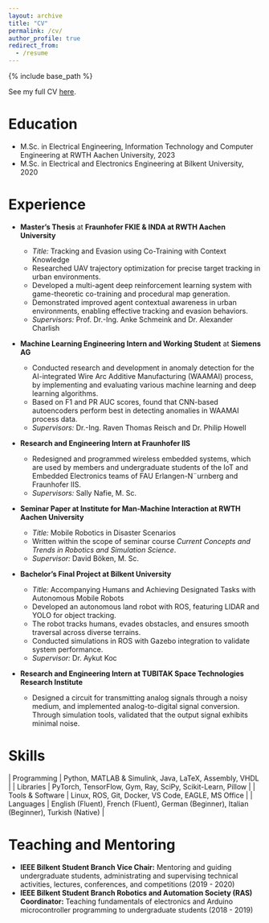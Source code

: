 ```yaml
---
layout: archive
title: "CV"
permalink: /cv/
author_profile: true
redirect_from:
  - /resume
---
```


{% include base_path %}

See my full CV [here](/files/Oguz_Altan_Resume.pdf).

Education
======
* M.Sc. in Electrical Engineering, Information Technology and Computer Engineering at RWTH Aachen University, 2023
* M.Sc. in Electrical and Electronics Engineering at Bilkent University, 2020

Experience
======

* **Master’s Thesis** at **Fraunhofer FKIE & INDA at RWTH Aachen University**
  * *Title:* Tracking and Evasion using Co-Training with Context Knowledge
  * Researched UAV trajectory optimization for precise target tracking in urban environments. 
  * Developed a multi-agent deep reinforcement learning system with game-theoretic co-training and procedural map generation. 
  * Demonstrated improved agent contextual awareness in urban environments, enabling effective tracking and evasion behaviors.
  * *Supervisors:* Prof. Dr.-Ing. Anke Schmeink and Dr. Alexander Charlish

* **Machine Learning Engineering Intern and Working Student** at **Siemens AG**
  * Conducted research and development in anomaly detection for the AI-integrated Wire Arc Additive Manufacturing (WAAMAI) process, by implementing and evaluating various machine learning and deep learning algorithms.
  * Based on F1 and PR AUC scores, found that CNN-based autoencoders perform best in detecting anomalies in WAAMAI process data.
  * *Supervisors:* Dr.-Ing. Raven Thomas Reisch and Dr. Philip Howell

* **Research and Engineering Intern at Fraunhofer IIS**
  * Redesigned and programmed wireless embedded systems, which are used by members and undergraduate students of the IoT and Embedded Electronics teams of FAU Erlangen-N¨urnberg and Fraunhofer IIS.
  * *Supervisors:* Sally Nafie, M. Sc.

* **Seminar Paper at Institute for Man-Machine Interaction at RWTH Aachen University**
  * *Title:* Mobile Robotics in Disaster Scenarios
  * Written within the scope of seminar course *Current Concepts and Trends in Robotics and Simulation Science*.
  * *Supervisor:* David Böken, M. Sc.

* **Bachelor’s Final Project at Bilkent University**
  * *Title:* Accompanying Humans and Achieving Designated Tasks with Autonomous Mobile Robots
  * Developed an autonomous land robot with ROS, featuring LIDAR and YOLO for object tracking. 
  * The robot tracks humans, evades obstacles, and ensures smooth traversal across diverse terrains. 
  * Conducted simulations in ROS with Gazebo integration to validate system performance.
  * *Supervisor:* Dr. Aykut Koc

* **Research and Engineering Intern at TUBITAK Space Technologies Research Institute**
  * Designed a circuit for transmitting analog signals through a noisy medium, and implemented analog-to-digital signal conversion. Through simulation tools, validated that the output signal exhibits minimal noise.
  <!-- * Supervisors: Professor Hub -->

Skills
======
<!-- * Skill 1
* Skill 2
  * Sub-skill 2.1
  * Sub-skill 2.2
  * Sub-skill 2.3
* Skill 3 -->

<!-- | Category           | Skills                                                                                                  |
|--------------------|---------------------------------------------------------------------------------------------------------|
| Programming        | Python, MATLAB & Simulink, Java, LaTeX, Assembly, VHDL                                                  |
| Libraries          | PyTorch, TensorFlow, Gym, Ray, SciPy, Scikit-Learn, Pillow                                              |
| Tools & Software   | Linux, ROS, Git, Docker, VS Code, EAGLE, MS Office                                                      |
| Languages          | English (Fluent), French (Fluent), German (Beginner), Italian (Beginner), Turkish (Native)              | -->

| Programming        | Python, MATLAB & Simulink, Java, LaTeX, Assembly, VHDL                                                  |
| Libraries          | PyTorch, TensorFlow, Gym, Ray, SciPy, Scikit-Learn, Pillow                                              |
| Tools & Software   | Linux, ROS, Git, Docker, VS Code, EAGLE, MS Office                                                      |
| Languages          | English (Fluent), French (Fluent), German (Beginner), Italian (Beginner), Turkish (Native)              |


<!-- Publications
======
  <ul>{% for post in site.publications reversed %}
    {% include archive-single-cv.html %}
  {% endfor %}</ul> -->
  
<!-- Talks
======
  <ul>{% for post in site.talks reversed %}
    {% include archive-single-talk-cv.html  %}
  {% endfor %}</ul> -->
  
<!-- Teaching
======
  <ul>{% for post in site.teaching reversed %}
    {% include archive-single-cv.html %}
  {% endfor %}</ul> -->
  
Teaching and Mentoring 
======
* **IEEE Bilkent Student Branch Vice Chair:** Mentoring and guiding undergraduate students, administrating and
supervising technical activities, lectures, conferences, and competitions (2019 - 2020)
* **IEEE Bilkent Student Branch Robotics and Automation Society (RAS) Coordinator:** Teaching
fundamentals of electronics and Arduino microcontroller programming to undergraduate students (2018 - 2019)
